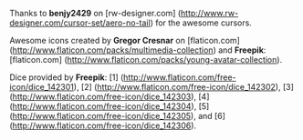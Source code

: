 Thanks to **benjy2429** on [rw-designer.com] (http://www.rw-designer.com/cursor-set/aero-no-tail) for the awesome cursors.

Awesome icons created by **Gregor Cresnar** on [flaticon.com] (http://www.flaticon.com/packs/multimedia-collection) and **Freepik**: [flaticon.com] (http://www.flaticon.com/packs/young-avatar-collection).

Dice provided by **Freepik**: [1] (http://www.flaticon.com/free-icon/dice_142301), [2] (http://www.flaticon.com/free-icon/dice_142302), [3] (http://www.flaticon.com/free-icon/dice_142303), [4] (http://www.flaticon.com/free-icon/dice_142304), [5] (http://www.flaticon.com/free-icon/dice_142305), and [6] (http://www.flaticon.com/free-icon/dice_142306).